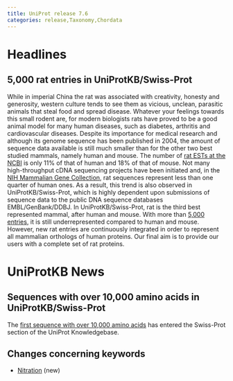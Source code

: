 ```yaml
---
title: UniProt release 7.6
categories: release,Taxonomy,Chordata
---
```


# Headlines

## 5,000 rat entries in UniProtKB/Swiss-Prot

While in imperial China the rat was associated with creativity, honesty and generosity, western culture tends to see them as vicious, unclean, parasitic animals that steal food and spread disease. Whatever your feelings towards this small rodent are, for modern biologists rats have proved to be a good animal model for many human diseases, such as diabetes, arthritis and cardiovascular diseases. Despite its importance for medical research and although its genome sequence has been published in 2004, the amount of sequence data available is still much smaller than for the other two best studied mammals, namely human and mouse. The number of [rat ESTs at the NCBI](http://www.ncbi.nlm.nih.gov/dbEST/dbEST_summary.html) is only 11% of that of human and 18% of that of mouse. Not many high-throughput cDNA sequencing projects have been initiated and, in the [NIH Mammalian Gene Collection](http://mgc.nci.nih.gov/), rat sequences represent less than one quarter of human ones. As a result, this trend is also observed in UniProtKB/Swiss-Prot, which is highly dependent upon submissions of sequence data to the public DNA sequence databases EMBL/GenBank/DDBJ. In UniProtKB/Swiss-Prot, rat is the third best represented mammal, after human and mouse. With more than [5,000 entries](http://www.uniprot.org/uniprot/?query=organism:10116+reviewed:yes), it is still underrepresented compared to human and mouse. However, new rat entries are continuously integrated in order to represent all mammalian orthologs of human proteins. Our final aim is to provide our users with a complete set of rat proteins.

  

# UniProtKB News

## Sequences with over 10,000 amino acids in UniProtKB/Swiss-Prot

The [first sequence with over 10,000 amino acids](http://www.uniprot.org/uniprot/Q09165) has entered the Swiss-Prot section of the UniProt Knowledgebase.

## Changes concerning keywords

-   [Nitration](http://www.uniprot.org/keywords/KW-0944) (new)
